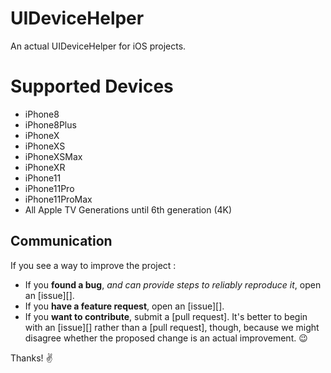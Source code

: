 # UIDeviceHelper

An actual UIDeviceHelper for iOS projects.

# Supported Devices 

* iPhone8 
* iPhone8Plus 
* iPhoneX
* iPhoneXS
* iPhoneXSMax
* iPhoneXR
* iPhone11
* iPhone11Pro
* iPhone11ProMax
* All Apple TV Generations until 6th generation (4K)

## Communication

If you see a way to improve the project :

- If you **found a bug**, _and can provide steps to reliably reproduce it_, open an [issue][].
- If you **have a feature request**, open an [issue][].
- If you **want to contribute**, submit a [pull request]. It's better to begin with an [issue][] rather than a [pull request], though, because we might disagree whether the proposed change is an actual improvement. :wink:

Thanks! :v:
